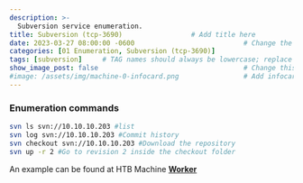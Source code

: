 ```yaml
---
description: >-
  Subversion service enumeration.
title: Subversion (tcp-3690)                 # Add title here
date: 2023-03-27 08:00:00 -0600                           # Change the date to match completion date
categories: [01 Enumeration, Subversion (tcp-3690)]                     # Change Templates to Writeup
tags: [subversion]     # TAG names should always be lowercase; replace template with writeup, and add relevant tags
show_image_post: false                                    # Change this to true
#image: /assets/img/machine-0-infocard.png                # Add infocard image here for post preview image
---
```


### Enumeration commands

```bash
svn ls svn://10.10.10.203 #list
svn log svn://10.10.10.203 #Commit history
svn checkout svn://10.10.10.203 #Download the repository
svn up -r 2 #Go to revision 2 inside the checkout folder
```

An example can be found at HTB Machine [**Worker**](https://shuciran.github.io/posts/Worker/)

